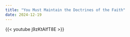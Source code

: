 ```yaml
---
title: "You Must Maintain the Doctrines of the Faith"
date: 2024-12-19
---
```


{{< youtube j9zKtAlfT8E >}}
